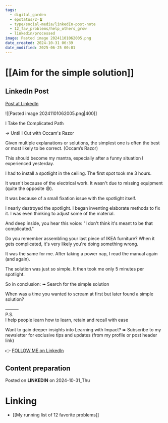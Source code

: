 ```yaml
---
tags:
  - digital_garden
  - epstatus/2-🪴
  - type/social-media/linkedIn-post-note
  - 12_fav_problems/help_others_grow
  - linkedin/processed
image: Pasted image 20241101062005.png
date_created: 2024-10-31 06:39
date_modified: 2025-06-25 00:01
---
```

# [[Aim for the simple solution]]

## LinkedIn Post

[Post at LinkedIn](https://www.linkedin.com/posts/sebastiankamilli_i-take-the-complicated-path-until-i-cut-activity-7257647762467385344-EaOo?utm_source=share&utm_medium=member_desktop)

![[Pasted image 20241101062005.png|400]]

I Take the Complicated Path

→ Until I Cut with Occam's Razor

Given multiple explanations or solutions, 
the simplest one is often the best or most likely to be correct.
(Occam’s Razor)

This should become my mantra, 
especially after a funny situation I experienced yesterday.

I had to install a spotlight in the ceiling.
The first spot took me 3 hours. 

It wasn't because of the electrical work.
It wasn't due to missing equipment (quite the opposite 😅).

It was because of a small fixation issue with the spotlight itself. 

I nearly destroyed the spotlight. 
I began inventing elaborate methods to fix it.
I was even thinking to adjust some of the material.

And deep inside, you hear this voice: 
"I don't think it's meant to be that complicated."

Do you remember assembling your last piece of IKEA furniture? When it gets complicated, 
it's very likely you're doing something wrong.

It was the same for me. 
After taking a power nap, 
I read the manual again (and again).

The solution was just so simple.
It then took me only 5 minutes per spotlight.

So in conclusion:
➠ Search for the simple solution

When was a time you wanted to scream at first 
but later found a simple solution?

———  
P.S.  
I help people learn how to learn, retain and recall with ease

Want to gain deeper insights into Learning with Impact?
➠ Subscribe to my newsletter for exclusive tips and updates
(from my profile or post header link)

👉 [FOLLOW ME on LinkedIn](https://www.linkedin.com/comm/mynetwork/discovery-see-all?usecase=PEOPLE_FOLLOWS&followMember=sebastiankamilli)

## Content preparation

Posted on **LINKEDIN** on 2024-10-31_Thu

# Linking

+ [[My running list of 12 favorite problems]]